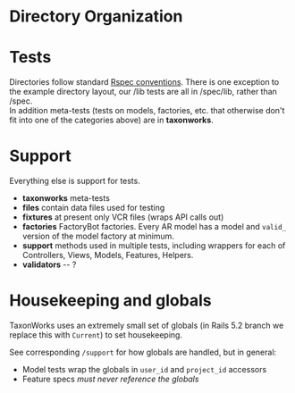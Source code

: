 Directory Organization
======================

# Tests

Directories follow standard [Rspec conventions](https://www.relishapp.com/rspec/rspec-rails/docs/directory-structure). 
There is one exception to the example directory layout, our /lib tests are all in /spec/lib, rather than /spec.  
In addition meta-tests (tests on models, factories, etc. that otherwise don't fit into one of the categories above) are in **taxonworks**.

# Support

Everything else is support for tests.

* **taxonworks** meta-tests 
* **files** contain data files used for testing
* **fixtures** at present only VCR files (wraps API calls out)
* **factories** FactoryBot factories.  Every AR model has a model and `valid_` version of the model factory at minimum.
* **support** methods used in multiple tests, including wrappers for each of Controllers, Views, Models, Features, Helpers. 
* **validators** -- ?

# Housekeeping and globals

TaxonWorks uses an extremely small set of globals (in Rails 5.2 branch we replace this with `Current`) to set housekeeping.  

See corresponding `/support` for how globals are handled, but in general:

* Model tests wrap the globals in `user_id` and `project_id` accessors
* Feature specs *must never reference the globals*

